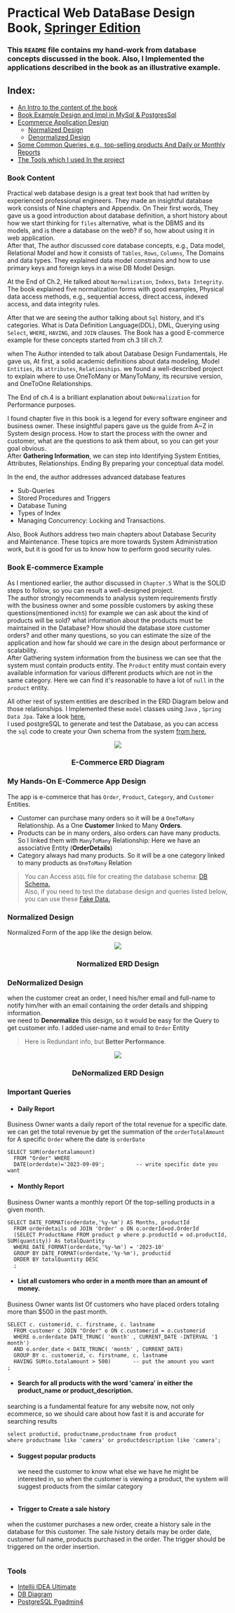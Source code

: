 # Practical Web DataBase Design Book, [Springer Edition](https://link.springer.com/book/10.1007/978-1-4302-5377-8)
### This `README` file contains my hand-work from database concepts discussed in the book. Also, I Implemented the applications described in the book as an illustrative example.
## Index:
- [An Intro to the content of the book](#book-content)
- [Book Example Design and Impl in MySql & PostgresSql](#book-e-commerce-example)
- [Ecommerce Application Design](#my-hands-on-e-commerce-app-design)
  * [Normalized Design](#normalized-design)
  * [Denormalized Design](#denormalized-design)
- [Some Common Queries, e.g., top-selling products And Daily or Monthly Reports](#important-queries)
- [The Tools which I used In the project](#tools)

### Book Content
Practical web database design is a great text book that had written by experienced professional engineers.
They made an insightful database work consists of Nine chapters and Appendix.
On Their first words, They gave us a good introduction about database definition, 
a short history about how we start thinking for `files` alternative, what is the DBMS and its models, 
and is there a database on the web? if so, how about using it in web application.  
After that, The author discussed core database concepts, e.g., Data model, Relational Model and 
how it consists of `Tables`, `Rows`, `Columns`, The Domains and data types.
They explained data model constrains and how to use primary keys and foreign keys in a wise DB Model Design.<br>

At the End of Ch.2, He talked about `Normalization`, `Indexs`, `Data Integrity`.
The book explained five normalization forms with good examples, Physical data access methods, e.g.,
sequential access, direct access, indexed access, and data integrity rules.<br>

After that we are seeing the author talking about `Sql` history, and it's categories.
What is Data Definition Language(DDL), DML, Querying using `Select`, `WHERE`, `HAVING`, and `JOIN` clauses.
The Book has a good E-commerce example for these concepts started from ch.3 till ch.7.<br>

when The Author intended to talk about Database Design Fundamentals, 
He gave us, At first, a solid academic definitions about data modeling, Model `Entities`,
its `attributes`, `Relationships`.
we found a well-described project to explain where to use OneToMany or ManyToMany, its recursive version,
and OneToOne Relationships.<br>

The End of ch.4 is a brilliant explanation about `DeNormalization` for Performance purposes.<br>

I found chapter five in this book is a legend for every software engineer and business owner. 
These insightful papers gave us the guide from A~Z in System design process.
How to start the process with the owner and customer, what are the questions to ask them about,
so you can get your goal obvious.<br>
After **Gathering Information**, we can step into Identifying System Entities, Attributes, Relationships. 
Ending By preparing your conceptual data model.<br>

In the end, the author addresses advanced database features
- Sub-Queries
- Stored Procedures and Triggers
- Database Tuning
- Types of Index
- Managing Concurrency: Locking and Transactions. <br>

Also, Book Authors address two main chapters about Database Security and Maintenance. 
These topics are more towards System Administration work, 
but it is good for us to know how to perform good security rules. 

### Book E-commerce Example

As I mentioned earlier, the author discussed in `Chapter.5` 
What is the SOLID steps to follow, so you can result a well-designed project.<br> 
The author strongly recommends to analysis system requirements firstly with the business owner 
and some possible customers by asking these questions(mentioned in`ch5`) 
for example we can ask about the kind of products will be sold? what information 
about the products must be maintained in the Database? How should the database store customer orders?
and other many questions, so you can estimate the size of the application and how far should we care in 
the design about performance or scalability.<br>
After Gathering system information from the business 
we can see that the system must contain products entity. 
The `Product` entity must contain every available information for various different 
products which are not in the same category. 
Here we can find it's reasonable to have a lot of `null` in the `product` entity.<br>

All other rest of system entities are described in the ERD Diagram below and those relationships.
I Implemented these `model` classes using `Java` , `Spring Data Jpa`. Take a look [here.](Java_Impl/book_e_commerce_example_impl/src)  
I used postgreSQL to generate and test the Database, as you can access the `sql` code to create your Own schema from the system [from here.](sql/create_DB_schema_book_e_commerce.sql)

<p align="center">
    <img src="img/DB_schema_book_e_commerce.png">
</p>
<h3 align="center">E-Commerce ERD Diagram</h3>

### My Hands-On E-Commerce App Design
The app is e-commerce that has `Order`, `Product`, `Category`, and `Customer` Entities.<br>
* Customer can purchase many orders so it will be a `OneToMany` Relationship. 
As a One **Customer** linked to Many **Orders**.
* Products can be in many orders, also orders can have many products. 
So I linked them with `ManyToMany` Relationship: 
Here we have an associative Entity (**OrderDetails**)  
* Category always had many products. 
So it will be a one category linked to many products as `OneToMany` Relation
> You can Access a``SQL`` file for creating the database schema: [DB Schema.](sql/create_DB_Schema.sql) <br>
> Also, if you need to test the database design and queries listed below, you can use these [Fake Data.](sql/mock%20data%20genrator)

### Normalized Design
Normalized Form of the app like the design below.<br>
 <p align="center">
    <img src="img/task_ERD_Normalized_01.jpg">
</p>
<p style="text-align: center"></p>
<h3 align="center">Normalized ERD Design</h3>

### DeNormalized Design
when the customer creat an order, 
I need his/her email and full-name to notify him/her with an email containing the order details and shipping information.<br>
we need to **Denormalize** this design, so it would be easy for the Query to get customer info.
I added user-name and email to `Order` Entity
> Here is Redundant info, but **Better Performance**.
 <p align="center">
    <img src="img/task_Denormalized_ERD_01.png">
</p>
<h3 align="center">DeNormalized ERD Design</h3>

### Important Queries
* <h4>Daily Report</h4>
Business Owner wants a daily report of the total revenue for a specific date.
we can get the total revenue by get the summation of the `orderTotalAmount` for A specific `Order` where the date is `orderDate`
```mysql
SELECT SUM(ordertotalamount)
  FROM "Order" WHERE
  DATE(orderdate)='2023-09-09';          -- write specific date you want 
```
* <h4>Monthly Report </h4>
Business Owner wants a monthly report Of the top-selling products in a given month.
```mysql
SELECT DATE_FORMAT(orderdate,'%y-%m') AS Months, productId
  FROM orderdetails od JOIN 'Order' o ON o.orderId=od.OrderId
  (SELECT ProductName FROM product p where p.productId = od.productId, SUM(quantity)) As totalQuantity
  WHERE DATE_FORMAT(orderdate,'%y-%m') = '2023-10'
  GROUP BY DATE_FORMAT(orderdate,'%y-%m'), productid
  ORDER BY totalQuantity DESC
  ;
```
* <h4>List all customers who order in a month more than an amount of money.</h4>
Business Owner wants list Of customers who have placed orders totaling more than $500 in the past month.
```mysql
SELECT c. customerid, c. firstname, c. lastname
  FROM customer c JOIN "Order" o ON c.customerid = o.customerid
  WHERE o.orderdate DATE_TRUNC( 'month' , CURRENT_DATE -INTERVAL '1 month')
  AND o.order_date < DATE_TRUNC( 'month' , CURRENT_DATE)
  GROUP BY c. customerid, c. firstname, c. lastname
  HAVING SUM(o.totalamount > 500)       -- put the amount you want
;
```
* <h4>Search for all products with the word 'camera' in either the product_name or product_description.</h4>
searching is a fundamental feature for any website now, not only ecommerce,
so we should care about how fast it is and accurate for searching results
```mysql
select productid, productname,productname from product
where productname like 'camera' or productdescription like 'camera';
```
* <h4>Suggest popular products </h4>
  we need the customer to know what else we have he might be interested in,
  so when the customer is viewing a product, the system will suggest products from the similar category
```mysql
```
* <h4>Trigger to Create a sale history</h4>
when the customer purchases a new order, create a history sale in the database for this customer.
The sale history details may be order date, customer full name, products purchased in the order.
The trigger should be triggered on the order insertion.
```postgresql
```
### Tools
- [Intellij IDEA Ultimate](https://www.jetbrains.com/idea/)
- [DB Diagram](https://dbdiagram.io/)
- [PostgreSQL Pgadmin4](https://www.pgadmin.org/)